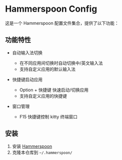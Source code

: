 # Hammerspoon Config

这是一个 Hammerspoon 配置文件集合，提供了以下功能：

## 功能特性

- 自动输入法切换
  - 在不同应用间切换时自动切换中/英文输入法
  - 支持自定义应用的默认输入法

- 快捷键启动应用
  - Option + 快捷键 快速启动/切换应用
  - 支持自定义应用的快捷键

- 窗口管理
  - F15 快捷键控制 kitty 终端窗口

## 安装

1. 安装 [Hammerspoon](https://www.hammerspoon.org/)
2. 克隆本仓库到 `~/.hammerspoon/`